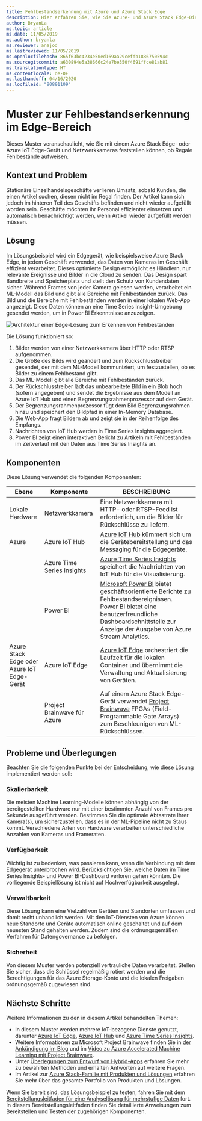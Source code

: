 ```yaml
---
title: Fehlbestandserkennung mit Azure und Azure Stack Edge
description: Hier erfahren Sie, wie Sie Azure- und Azure Stack Edge-Dienste verwenden, um eine Fehlbestandserkennung zu implementieren.
author: BryanLa
ms.topic: article
ms.date: 11/05/2019
ms.author: bryanla
ms.reviewer: anajod
ms.lastreviewed: 11/05/2019
ms.openlocfilehash: 865f63bc4234e50ed169aa29cefdb1886750594c
ms.sourcegitcommit: a630894e5a38666c24e7be350f4691ffce81ab81
ms.translationtype: HT
ms.contentlocale: de-DE
ms.lasthandoff: 04/16/2020
ms.locfileid: "80891109"
---
```

# <a name="out-of-stock-detection-at-the-edge-pattern"></a>Muster zur Fehlbestandserkennung im Edge-Bereich

Dieses Muster veranschaulicht, wie Sie mit einem Azure Stack Edge- oder Azure IoT Edge-Gerät und Netzwerkkameras feststellen können, ob Regale Fehlbestände aufweisen.

## <a name="context-and-problem"></a>Kontext und Problem

Stationäre Einzelhandelsgeschäfte verlieren Umsatz, sobald Kunden, die einen Artikel suchen, diesen nicht im Regal finden. Der Artikel kann sich jedoch im hinteren Teil des Geschäfts befinden und nicht wieder aufgefüllt worden sein. Geschäfte möchten ihr Personal effizienter einsetzen und automatisch benachrichtigt werden, wenn Artikel wieder aufgefüllt werden müssen.

## <a name="solution"></a>Lösung

Im Lösungsbeispiel wird ein Edgegerät, wie beispielsweise Azure Stack Edge, in jedem Geschäft verwendet, das Daten von Kameras im Geschäft effizient verarbeitet. Dieses optimierte Design ermöglicht es Händlern, nur relevante Ereignisse und Bilder in die Cloud zu senden. Das Design spart Bandbreite und Speicherplatz und stellt den Schutz von Kundendaten sicher. Während Frames von jeder Kamera gelesen werden, verarbeitet ein ML-Modell das Bild und gibt alle Bereiche mit Fehlbeständen zurück. Das Bild und die Bereiche mit Fehlbeständen werden in einer lokalen Web-App angezeigt. Diese Daten können an eine Time Series Insight-Umgebung gesendet werden, um in Power BI Erkenntnisse anzuzeigen.

![Architektur einer Edge-Lösung zum Erkennen von Fehlbeständen](media/pattern-out-of-stock-at-edge/solution-architecture.png)

Die Lösung funktioniert so:

1. Bilder werden von einer Netzwerkkamera über HTTP oder RTSP aufgenommen.
2. Die Größe des Bilds wird geändert und zum Rückschlusstreiber gesendet, der mit dem ML-Modell kommuniziert, um festzustellen, ob es Bilder zu einem Fehlbestand gibt.
3. Das ML-Modell gibt alle Bereiche mit Fehlbeständen zurück.
4. Der Rückschlusstreiber lädt das unbearbeitete Bild in ein Blob hoch (sofern angegeben) und sendet die Ergebnisse aus dem Modell an Azure IoT Hub und einen Begrenzungsrahmenprozessor auf dem Gerät.
5. Der Begrenzungsrahmenprozessor fügt dem Bild Begrenzungsrahmen hinzu und speichert den Bildpfad in einer In-Memory Database.
6. Die Web-App fragt Bildern ab und zeigt sie in der Reihenfolge des Empfangs.
7. Nachrichten von IoT Hub werden in Time Series Insights aggregiert.
8. Power BI zeigt einen interaktiven Bericht zu Artikeln mit Fehlbeständen im Zeitverlauf mit den Daten aus Time Series Insights an.


## <a name="components"></a>Komponenten

Diese Lösung verwendet die folgenden Komponenten:

| Ebene | Komponente | BESCHREIBUNG |
|----------|-----------|-------------|
| Lokale Hardware | Netzwerkkamera | Eine Netzwerkkamera mit HTTP- oder RTSP-Feed ist erforderlich, um die Bilder für Rückschlüsse zu liefern. |
| Azure | Azure IoT Hub | [Azure IoT Hub](/azure/iot-hub/) kümmert sich um die Gerätebereitstellung und das Messaging für die Edgegeräte. |
|  | Azure Time Series Insights | [Azure Time Series Insights](/azure/time-series-insights/) speichert die Nachrichten von IoT Hub für die Visualisierung. |
|  | Power BI | [Microsoft Power BI](https://powerbi.microsoft.com/) bietet geschäftsorientierte Berichte zu Fehlbestandsereignissen. Power BI bietet eine benutzerfreundliche Dashboardschnittstelle zur Anzeige der Ausgabe von Azure Stream Analytics. |
| Azure Stack Edge oder<br>Azure IoT Edge-Gerät | Azure IoT Edge | [Azure IoT Edge](/azure/iot-edge/) orchestriert die Laufzeit für die lokalen Container und übernimmt die Verwaltung und Aktualisierung von Geräten.|
| | Project Brainwave für Azure | Auf einem Azure Stack Edge-Gerät verwendet [Project Brainwave](https://blogs.microsoft.com/ai/build-2018-project-brainwave/) FPGAs (Field-Programmable Gate Arrays) zum Beschleunigen von ML-Rückschlüssen.|

## <a name="issues-and-considerations"></a>Probleme und Überlegungen

Beachten Sie die folgenden Punkte bei der Entscheidung, wie diese Lösung implementiert werden soll:

### <a name="scalability"></a>Skalierbarkeit

Die meisten Machine Learning-Modelle können abhängig von der bereitgestellten Hardware nur mit einer bestimmten Anzahl von Frames pro Sekunde ausgeführt werden. Bestimmen Sie die optimale Abtastrate Ihrer Kamera(s), um sicherzustellen, dass es in der ML-Pipeline nicht zu Staus kommt. Verschiedene Arten von Hardware verarbeiten unterschiedliche Anzahlen von Kameras und Frameraten.

### <a name="availability"></a>Verfügbarkeit

Wichtig ist zu bedenken, was passieren kann, wenn die Verbindung mit dem Edgegerät unterbrochen wird. Berücksichtigen Sie, welche Daten im Time Series Insights- und Power BI-Dashboard verloren gehen könnten. Die vorliegende Beispiellösung ist nicht auf Hochverfügbarkeit ausgelegt.

### <a name="manageability"></a>Verwaltbarkeit

Diese Lösung kann eine Vielzahl von Geräten und Standorten umfassen und damit recht unhandlich werden. Mit den IoT-Diensten von Azure können neue Standorte und Geräte automatisch online geschaltet und auf dem neuesten Stand gehalten werden. Zudem sind die ordnungsgemäßen Verfahren für Datengovernance zu befolgen.

### <a name="security"></a>Sicherheit

Von diesem Muster werden potenziell vertrauliche Daten verarbeitet. Stellen Sie sicher, dass die Schlüssel regelmäßig rotiert werden und die Berechtigungen für das Azure Storage-Konto und die lokalen Freigaben ordnungsgemäß zugewiesen sind.

## <a name="next-steps"></a>Nächste Schritte

Weitere Informationen zu den in diesem Artikel behandelten Themen:
- In diesem Muster werden mehrere IoT-bezogene Dienste genutzt, darunter [Azure IoT Edge](/azure/iot-edge/), [Azure IoT Hub](/azure/iot-hub/) und [Azure Time Series Insights](/azure/time-series-insights/).
- Weitere Informationen zu Microsoft Project Brainwave finden Sie in [der Ankündigung im Blog](https://blogs.microsoft.com/ai/build-2018-project-brainwave/) und im [Video zu Azure Accelerated Machine Learning mit Project Brainwave](https://www.youtube.com/watch?v=DJfMobMjCX0).
- Unter [Überlegungen zum Entwurf von Hybrid-Apps](overview-app-design-considerations.md) erfahren Sie mehr zu bewährten Methoden und erhalten Antworten auf weitere Fragen.
- Im Artikel zur [Azure Stack-Familie mit Produkten und Lösungen](/azure-stack) erfahren Sie mehr über das gesamte Portfolio von Produkten und Lösungen.

Wenn Sie bereit sind, das Lösungsbeispiel zu testen, fahren Sie mit dem [Bereitstellungsleitfaden für eine Analyselösung für mehrstufige Daten](https://aka.ms/edgeinferencingdeploy) fort. In diesem Bereitstellungsleitfaden finden Sie detaillierte Anweisungen zum Bereitstellen und Testen der zugehörigen Komponenten.
